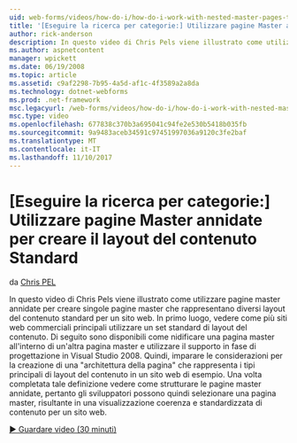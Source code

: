 ```yaml
---
uid: web-forms/videos/how-do-i/how-do-i-work-with-nested-master-pages-to-create-standard-content-layouts
title: '[Eseguire la ricerca per categorie:] Utilizzare pagine Master annidate per creare il layout del contenuto Standard | Documenti Microsoft'
author: rick-anderson
description: In questo video di Chris Pels viene illustrato come utilizzare pagine master annidate per creare singole pagine master che rappresentano diversi layout del contenuto standard per una w...
ms.author: aspnetcontent
manager: wpickett
ms.date: 06/19/2008
ms.topic: article
ms.assetid: c9af2298-7b95-4a5d-af1c-4f3589a2a8da
ms.technology: dotnet-webforms
ms.prod: .net-framework
msc.legacyurl: /web-forms/videos/how-do-i/how-do-i-work-with-nested-master-pages-to-create-standard-content-layouts
msc.type: video
ms.openlocfilehash: 677838c370b3a695041c94fe2e530b5418b035fb
ms.sourcegitcommit: 9a9483aceb34591c97451997036a9120c3fe2baf
ms.translationtype: MT
ms.contentlocale: it-IT
ms.lasthandoff: 11/10/2017
---
```

<a name="how-do-i-work-with-nested-master-pages-to-create-standard-content-layouts"></a>[Eseguire la ricerca per categorie:] Utilizzare pagine Master annidate per creare il layout del contenuto Standard
====================
da [Chris PEL](https://twitter.com/chrispels)

In questo video di Chris Pels viene illustrato come utilizzare pagine master annidate per creare singole pagine master che rappresentano diversi layout del contenuto standard per un sito web. In primo luogo, vedere come più siti web commerciali principali utilizzare un set standard di layout del contenuto. Di seguito sono disponibili come nidificare una pagina master all'interno di un'altra pagina master e utilizzare il supporto in fase di progettazione in Visual Studio 2008. Quindi, imparare le considerazioni per la creazione di una "architettura della pagina" che rappresenta i tipi principali di layout del contenuto in un sito web di esempio. Una volta completata tale definizione vedere come strutturare le pagine master annidate, pertanto gli sviluppatori possono quindi selezionare una pagina master, risultante in una visualizzazione coerenza e standardizzata di contenuto per un sito web.

[&#9654; Guardare video (30 minuti)](https://channel9.msdn.com/Blogs/ASP-NET-Site-Videos/how-do-i-work-with-nested-master-pages-to-create-standard-content-layouts)
